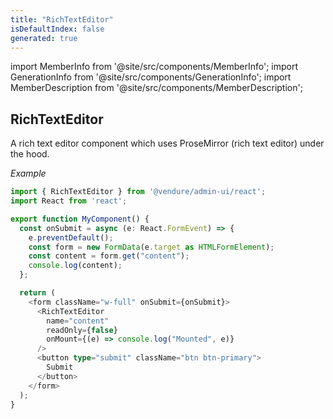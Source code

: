 ```yaml
---
title: "RichTextEditor"
isDefaultIndex: false
generated: true
---
```

<!-- This file was generated from the Vendure source. Do not modify. Instead, re-run the "docs:build" script -->
import MemberInfo from '@site/src/components/MemberInfo';
import GenerationInfo from '@site/src/components/GenerationInfo';
import MemberDescription from '@site/src/components/MemberDescription';


## RichTextEditor

<GenerationInfo sourceFile="packages/admin-ui/src/lib/react/src/react-components/RichTextEditor.tsx" sourceLine="59" packageName="@vendure/admin-ui" />

A rich text editor component which uses ProseMirror (rich text editor) under the hood.

*Example*

```ts
import { RichTextEditor } from '@vendure/admin-ui/react';
import React from 'react';

export function MyComponent() {
  const onSubmit = async (e: React.FormEvent) => {
    e.preventDefault();
    const form = new FormData(e.target as HTMLFormElement);
    const content = form.get("content");
    console.log(content);
  };

  return (
    <form className="w-full" onSubmit={onSubmit}>
      <RichTextEditor
        name="content"
        readOnly={false}
        onMount={(e) => console.log("Mounted", e)}
      />
      <button type="submit" className="btn btn-primary">
        Submit
      </button>
    </form>
  );
}
```

